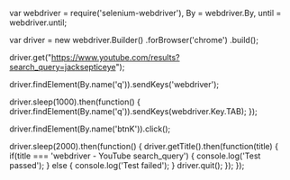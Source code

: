var webdriver = require('selenium-webdriver'),
    By = webdriver.By,
    until = webdriver.until;

var driver = new webdriver.Builder()
    .forBrowser('chrome')
    .build();

driver.get("https://www.youtube.com/results?search_query=jacksepticeye");

driver.findElement(By.name('q')).sendKeys('webdriver');

driver.sleep(1000).then(function() {
  driver.findElement(By.name('q')).sendKeys(webdriver.Key.TAB);
});

driver.findElement(By.name('btnK')).click();

driver.sleep(2000).then(function() {
  driver.getTitle().then(function(title) {
    if(title === 'webdriver - YouTube search_query') {
      console.log('Test passed');
    } else {
      console.log('Test failed');
    }
    driver.quit();
  });
});
